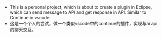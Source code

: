 - This is a personal project, which is about to create a plugin in Eclipse, which can send message to API and get response in API. Similar to Continue in vscode.
- 这是一个个人的尝试，做一个类似vscode中的continue的插件，实现与ai api的聊天交互。
